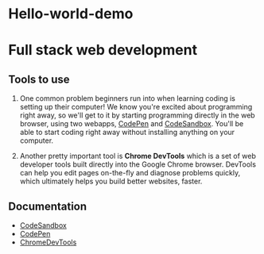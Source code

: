 # Hello-world-demo

# Full stack web development

## Tools to use

1. One common problem beginners run into when learning coding is setting up their computer! We know you're excited about programming right away, so we'll get to it by starting programming directly in the web browser, using two webapps, [CodePen](https://codepen.io) and [CodeSandbox](https://codesandbox.io). You'll be able to start coding right away without installing anything on your computer.

2. Another pretty important tool is **Chrome DevTools** which is a set of web developer tools built directly into the Google Chrome browser. DevTools can help you edit pages on-the-fly and diagnose problems quickly, which ultimately helps you build better websites, faster.

## Documentation

- [CodeSandbox](https://codesandbox.io/docs/overview)
- [CodePen](https://blog.codepen.io/documentation/)
- [ChromeDevTools](https://developer.chrome.com/docs/devtools/overview/)

